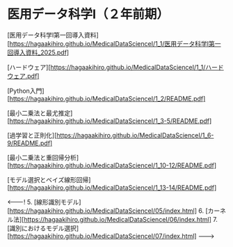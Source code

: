 # 医用データ科学I（２年前期）

[医用データ科学I第一回導入資料][https://hagaakihiro.github.io/MedicalDataScienceI/1_1/医用データ科学I第一回導入資料_2025.pdf]

[ハードウェア][https://hagaakihiro.github.io/MedicalDataScienceI/1_1/ハードウェア.pdf]

[Python入門][https://hagaakihiro.github.io/MedicalDataScienceI/1_2/README.pdf]

[最小二乗法と最尤推定][https://hagaakihiro.github.io/MedicalDataScienceI/1_3-5/README.pdf]

[過学習と正則化][https://hagaakihiro.github.io/MedicalDataScienceI/1_6-9/README.pdf]

[最小二乗法と重回帰分析][https://hagaakihiro.github.io/MedicalDataScienceI/1_10-12/README.pdf]

[モデル選択とベイズ線形回帰][https://hagaakihiro.github.io/MedicalDataScienceI/1_13-14/README.pdf]

<---!
5. [線形識別モデル][https://hagaakihiro.github.io/MedicalDataScienceI/05/index.html]
6. [カーネル法][https://hagaakihiro.github.io/MedicalDataScienceI/06/index.html]
7. [識別におけるモデル選択][https://hagaakihiro.github.io/MedicalDataScienceI/07/index.html]
--->
